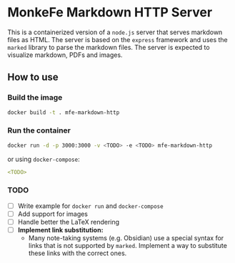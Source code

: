 # MonkeFe Markdown HTTP Server
This is a containerized version of a `node.js` server that serves markdown files as HTML. The server is based on the `express` framework and uses the `marked` library to parse the markdown files. The server is expected to visualize markdown, PDFs and images.
## How to use
### Build the image
```bash
docker build -t . mfe-markdown-http
```
### Run the container
```bash
docker run -d -p 3000:3000 -v <TODO> -e <TODO> mfe-markdown-http
```
or using `docker-compose`:
```yaml
<TODO>
```
### TODO
- [ ] Write example for `docker run` and `docker-compose`
- [ ] Add support for images
- [ ] Handle better the LaTeX rendering
- [ ] **Implement link substitution:**
    - Many note-taking systems (e.g. Obsidian) use a special syntax for links that is not supported by `marked`. Implement a way to substitute these links with the correct ones.


